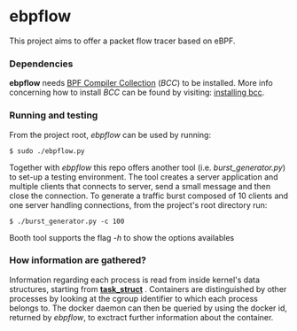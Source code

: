 ebpflow
=======
This project aims to offer a packet flow tracer based on eBPF.

### Dependencies
__ebpflow__ needs [BPF Compiler Collection](https://github.com/iovisor/bcc/) (*BCC*) to be installed. More info concerning how to install *BCC* can be found by visiting: [installing bcc](https://github.com/iovisor/bcc/blob/master/INSTALL.md).

### Running and testing
From the project root, *ebpflow* can be used by running:
```
$ sudo ./ebpflow.py
```
Together with *ebpflow* this repo offers another tool (i.e. *burst_generator.py*) to set-up a testing environment. The tool creates a server application and multiple clients that connects to server, send a small message and then close the connection. To generate a traffic burst composed of 10 clients and one server handling connections, from the project's root directory run:
```
$ ./burst_generator.py -c 100
```
Booth tool supports the flag *-h* to show the options availables

### How information are gathered?
Information regarding each process is read from inside kernel's data structures, starting from [__task_struct__](https://elixir.bootlin.com/linux/v4.18.10/source/include/linux/sched.h#L593) . Containers are distinguished by other processes by looking at the cgroup identifier to which each process belongs to. The docker daemon can then be queried by using the docker id, returned by *ebpflow*, to exctract further information about the container.
